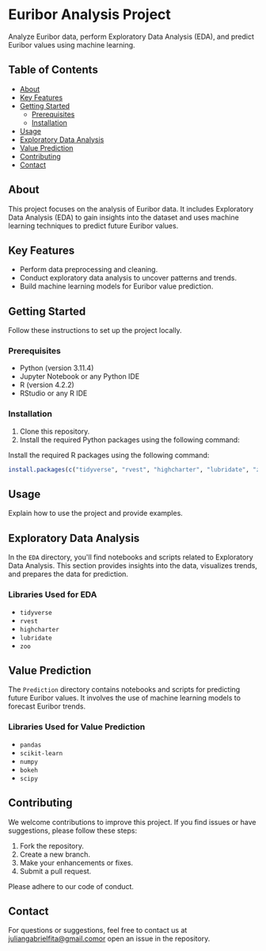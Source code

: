 # Euribor Analysis Project

Analyze Euribor data, perform Exploratory Data Analysis (EDA), and predict Euribor values using machine learning.

## Table of Contents

- [About](#about)
- [Key Features](#key-features)
- [Getting Started](#getting-started)
  - [Prerequisites](#prerequisites)
  - [Installation](#installation)
- [Usage](#usage)
- [Exploratory Data Analysis](#exploratory-data-analysis)
- [Value Prediction](#value-prediction)
- [Contributing](#contributing)
- [Contact](#contact)

## About

This project focuses on the analysis of Euribor data. It includes Exploratory Data Analysis (EDA) to gain insights into the dataset and uses machine learning techniques to predict future Euribor values.

## Key Features

- Perform data preprocessing and cleaning.
- Conduct exploratory data analysis to uncover patterns and trends.
- Build machine learning models for Euribor value prediction.

## Getting Started

Follow these instructions to set up the project locally.

### Prerequisites

- Python (version 3.11.4)
- Jupyter Notebook or any Python IDE
- R (version 4.2.2)
- RStudio or any R IDE

### Installation

1. Clone this repository.
2. Install the required Python packages using the following command:


Install the required R packages using the following command:

```R
install.packages(c("tidyverse", "rvest", "highcharter", "lubridate", "zoo"))
```

## Usage

Explain how to use the project and provide examples.

## Exploratory Data Analysis

In the `EDA` directory, you'll find notebooks and scripts related to Exploratory Data Analysis. This section provides insights into the data, visualizes trends, and prepares the data for prediction.

### Libraries Used for EDA

- `tidyverse`
- `rvest`
- `highcharter`
- `lubridate`
- `zoo`

## Value Prediction

The `Prediction` directory contains notebooks and scripts for predicting future Euribor values. It involves the use of machine learning models to forecast Euribor trends.

### Libraries Used for Value Prediction

- `pandas`
- `scikit-learn`
- `numpy`
- `bokeh`
- `scipy`

## Contributing

We welcome contributions to improve this project. If you find issues or have suggestions, please follow these steps:

1. Fork the repository.
2. Create a new branch.
3. Make your enhancements or fixes.
4. Submit a pull request.

Please adhere to our code of conduct.

## Contact

For questions or suggestions, feel free to contact us at juliangabrielfita@gmail.comor open an issue in the repository.
